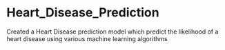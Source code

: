 # Heart_Disease_Prediction
Created a Heart Disease prediction model which predict the likelihood of a heart disease using various machine learning algorithms
